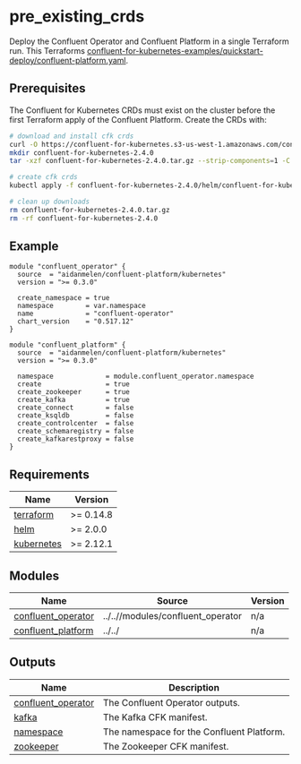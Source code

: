 # pre_existing_crds

Deploy the Confluent Operator and Confluent Platform in a single Terraform run. This Terraforms [confluent-for-kubernetes-examples/quickstart-deploy/confluent-platform.yaml](https://github.com/confluentinc/confluent-kubernetes-examples/blob/master/quickstart-deploy/confluent-platform.yaml).

## Prerequisites

The Confluent for Kubernetes CRDs must exist on the cluster before the first Terraform apply of the Confluent Platform. Create the CRDs with:

```bash
# download and install cfk crds
curl -O https://confluent-for-kubernetes.s3-us-west-1.amazonaws.com/confluent-for-kubernetes-2.4.0.tar.gz
mkdir confluent-for-kubernetes-2.4.0
tar -xzf confluent-for-kubernetes-2.4.0.tar.gz --strip-components=1 -C confluent-for-kubernetes-2.4.0

# create cfk crds
kubectl apply -f confluent-for-kubernetes-2.4.0/helm/confluent-for-kubernetes/crds/

# clean up downloads
rm confluent-for-kubernetes-2.4.0.tar.gz
rm -rf confluent-for-kubernetes-2.4.0
```

<!-- BEGINNING OF PRE-COMMIT-TERRAFORM DOCS HOOK -->

## Example

```hcl
module "confluent_operator" {
  source  = "aidanmelen/confluent-platform/kubernetes"
  version = ">= 0.3.0"

  create_namespace = true
  namespace        = var.namespace
  name             = "confluent-operator"
  chart_version    = "0.517.12"
}

module "confluent_platform" {
  source  = "aidanmelen/confluent-platform/kubernetes"
  version = ">= 0.3.0"

  namespace             = module.confluent_operator.namespace
  create                = true
  create_zookeeper      = true
  create_kafka          = true
  create_connect        = false
  create_ksqldb         = false
  create_controlcenter  = false
  create_schemaregistry = false
  create_kafkarestproxy = false
}
```

## Requirements

| Name | Version |
|------|---------|
| <a name="requirement_terraform"></a> [terraform](#requirement\_terraform) | >= 0.14.8 |
| <a name="requirement_helm"></a> [helm](#requirement\_helm) | >= 2.0.0 |
| <a name="requirement_kubernetes"></a> [kubernetes](#requirement\_kubernetes) | >= 2.12.1 |
## Modules

| Name | Source | Version |
|------|--------|---------|
| <a name="module_confluent_operator"></a> [confluent\_operator](#module\_confluent\_operator) | ../..//modules/confluent_operator | n/a |
| <a name="module_confluent_platform"></a> [confluent\_platform](#module\_confluent\_platform) | ../../ | n/a |
## Outputs

| Name | Description |
|------|-------------|
| <a name="output_confluent_operator"></a> [confluent\_operator](#output\_confluent\_operator) | The Confluent Operator outputs. |
| <a name="output_kafka"></a> [kafka](#output\_kafka) | The Kafka CFK manifest. |
| <a name="output_namespace"></a> [namespace](#output\_namespace) | The namespace for the Confluent Platform. |
| <a name="output_zookeeper"></a> [zookeeper](#output\_zookeeper) | The Zookeeper CFK manifest. |
<!-- END OF PRE-COMMIT-TERRAFORM DOCS HOOK -->
